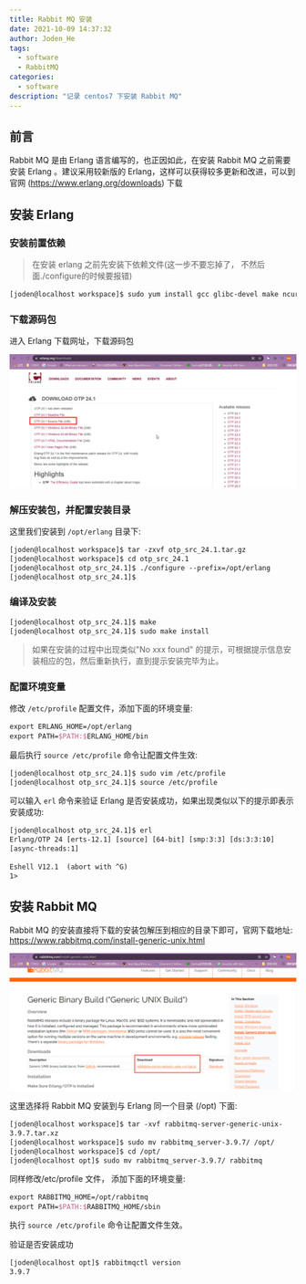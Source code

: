 ```yaml
---
title: Rabbit MQ 安装
date: 2021-10-09 14:37:32
author: Joden_He
tags:
  - software
  - RabbitMQ
categories: 
  - software
description: "记录 centos7 下安装 Rabbit MQ"
---
```


## 前言

Rabbit MQ 是由 Erlang 语言编写的，也正因如此，在安装 Rabbit MQ 之前需要安装 Erlang 。建议采用较新版的 Erlang，这样可以获得较多更新和改进，可以到官网 (https://www.erlang.org/downloads) 下载

## 安装 Erlang

### 安装前置依赖

> 在安装 erlang 之前先安装下依赖文件(这一步不要忘掉了， 不然后面./configure的时候要报错)

```bash
[joden@localhost workspace]$ sudo yum install gcc glibc-devel make ncurses-devel openssl-devel xmlto
```



### 下载源码包

进入 Erlang 下载网址，下载源码包

![Erlang 源码包下载](/images/other/20211009144350.png)

### 解压安装包，并配置安装目录

这里我们安装到 `/opt/erlang` 目录下:

```shell
[joden@localhost workspace]$ tar -zxvf otp_src_24.1.tar.gz
[joden@localhost workspace]$ cd otp_src_24.1
[joden@localhost otp_src_24.1]$ ./configure --prefix=/opt/erlang
[joden@localhost otp_src_24.1]$
```

### 编译及安装

```shell
[joden@localhost otp_src_24.1]$ make
[joden@localhost otp_src_24.1]$ sudo make install
```

> 如果在安装的过程中出现类似"No xxx found" 的提示，可根据提示信息安装相应的包，然后重新执行，直到提示安装完毕为止。

### 配置环境变量

修改 `/etc/profile` 配置文件，添加下面的环境变量:

```tex
export ERLANG_HOME=/opt/erlang
export PATH=$PATH:$ERLANG_HOME/bin
```

最后执行 `source /etc/profile` 命令让配置文件生效:

```shell
[joden@localhost otp_src_24.1]$ sudo vim /etc/profile
[joden@localhost otp_src_24.1]$ source /etc/profile
```

可以输入 `erl` 命令来验证 Erlang 是否安装成功，如果出现类似以下的提示即表示安装成功:

```shell
[joden@localhost otp_src_24.1]$ erl
Erlang/OTP 24 [erts-12.1] [source] [64-bit] [smp:3:3] [ds:3:3:10] [async-threads:1]

Eshell V12.1  (abort with ^G)
1>
```

## 安装 Rabbit MQ

Rabbit MQ 的安装直接将下载的安装包解压到相应的目录下即可，官网下载地址: https://www.rabbitmq.com/install-generic-unix.html

![rabbit mq 下载](/images/other/20211009152620.png)

这里选择将 Rabbit MQ 安装到与 Erlang 同一个目录 (/opt) 下面:

```shell
[joden@localhost workspace]$ tar -xvf rabbitmq-server-generic-unix-3.9.7.tar.xz
[joden@localhost workspace]$ sudo mv rabbitmq_server-3.9.7/ /opt/
[joden@localhost workspace]$ cd /opt/
[joden@localhost opt]$ sudo mv rabbitmq_server-3.9.7/ rabbitmq
```

同样修改/etc/profile 文件， 添加下面的环境变量:

```tex
export RABBITMQ_HOME=/opt/rabbitmq
export PATH=$PATH:$RABBITMQ_HOME/sbin
```

执行 `source /etc/profile` 命令让配置文件生效。

验证是否安装成功

```shell
[joden@localhost opt]$ rabbitmqctl version
3.9.7
```

